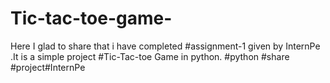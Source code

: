 # Tic-tac-toe-game-
Here I glad to share that i have completed #assignment-1 given by InternPe .It is a simple project #Tic-Tac-toe Game in python.
#python
#share #project#InternPe
